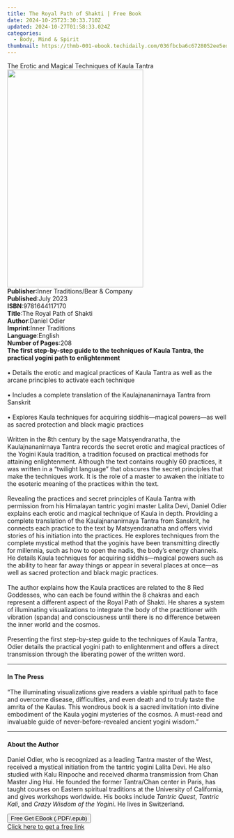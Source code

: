 ```yaml
---
title: The Royal Path of Shakti | Free Book
date: 2024-10-25T23:30:33.710Z
updated: 2024-10-27T01:58:33.024Z
categories:
  - Body, Mind & Spirit
thumbnail: https://thmb-001-ebook.techidaily.com/036fbcba6c6728052ee5edf79f7be90151e422c5d74979d7d981b12df4e1c5e6.jpg
---
```

<main id="book-container">
  <div class="flex flex-col">
    <div class="book-brief flex-1 py-6 px-4 sm:p-6 md:py-10 md:px-8">
      <!-- brief-->
      <div class="book-brief-main">
        The Erotic and Magical Techniques of Kaula Tantra
      </div>
    </div>
    <div
      class="book-meta-info flex-1 grid gap-4 col-start-1 col-end-3 row-start-1 sm:mb-6 sm:grid-cols-4 lg:gap-6 lg:col-start-2 lg:row-end-6 lg:row-span-6 lg:mb-0"
    >
      <div
        class="book-meta-info-left place-content-center mt-4 p-4 text-sm leading-6 col-start-2 col-span-2 dark:text-slate-400"
      >
        <img
          class="w-full h-500 object-cover rounded-lg sm:h-255 sm:col-span-2 lg:col-span-full"
          src="https://img-001-ebook.techidaily.com/825101db9aa5a58cdea89e7a28fb0c8a670b6e1b0908d34617c3f0778eba4c79.jpg"
          alt=""
          width="312"
          height="500"
        />
      </div>
      <div
        class="book-meta-info-right mt-2 col-start-1 row-start-2 col-span-3 self-center"
      >
        <!-- meta data  -->
        <div class="flex flex-col px-4 md:px-8">
          <div class="flex-1">
            <strong>Publisher</strong>:<span class="px-2"
              >Inner Traditions/Bear &amp; Company</span
            >
          </div>
          <div class="flex-1">
            <strong>Published</strong>:<span class="px-2">July 2023</span>
          </div>
          <div class="flex-1">
            <strong>ISBN</strong>:<span class="px-2">9781644117170</span>
          </div>
          <div class="flex-1">
            <strong>Title</strong>:<span class="px-2"
              >The Royal Path of Shakti</span
            >
          </div>
          <div class="flex-1">
            <strong>Author</strong>:<span class="px-2">Daniel Odier</span>
          </div>
          <div class="flex-1">
            <strong>Imprint</strong>:<span class="px-2">Inner Traditions</span>
          </div>
          <div class="flex-1">
            <strong>Language</strong>:<span class="px-2">English</span>
          </div>
          <div class="flex-1">
            <strong>Number of Pages</strong>:<span class="px-2">208</span>
          </div>
        </div>
      </div>
    </div>
    <div class="book-description flex-1 py-6 px-4 sm:p-6 md:py-10 md:px-8">
      <div class="book-description-main">
        <div accordion-content="" id="description">
          <b
            >The first step-by-step guide to the techniques of Kaula Tantra, the
            practical yogini path to enlightenment</b
          ><br /><br />• Details the erotic and magical practices of Kaula
          Tantra as well as the arcane principles to activate each technique<br /><br />•
          Includes a complete translation of the Kaulajnananirnaya Tantra from
          Sanskrit<br /><br />• Explores Kaula techniques for acquiring
          siddhis—magical powers—as well as sacred protection and black magic
          practices<br /><br />Written in the 8th century by the sage
          Matsyendranatha, the Kaulajnananirnaya Tantra records the secret
          erotic and magical practices of the Yogini Kaula tradition, a
          tradition focused on practical methods for attaining enlightenment.
          Although the text contains roughly 60 practices, it was written in a
          “twilight language” that obscures the secret principles that make the
          techniques work. It is the role of a master to awaken the initiate to
          the esoteric meaning of the practices within the text.
          <br /><br />Revealing the practices and secret principles of Kaula
          Tantra with permission from his Himalayan tantric yogini master Lalita
          Devi, Daniel Odier explains each erotic and magical technique of Kaula
          in depth. Providing a complete translation of the Kaulajnananirnaya
          Tantra from Sanskrit, he connects each practice to the text by
          Matsyendranatha and offers vivid stories of his initiation into the
          practices. He explores techniques from the complete mystical method
          that the yoginis have been transmitting directly for millennia, such
          as how to open the nadis, the body’s energy channels. He details Kaula
          techniques for acquiring siddhis—magical powers such as the ability to
          hear far away things or appear in several places at once—as well as
          sacred protection and black magic practices. <br /><br />The author
          explains how the Kaula practices are related to the 8 Red Goddesses,
          who can each be found within the 8 chakras and each represent a
          different aspect of the Royal Path of Shakti. He shares a system of
          illuminating visualizations to integrate the body of the practitioner
          with vibration (spanda) and consciousness until there is no difference
          between the inner world and the cosmos. <br /><br />Presenting the
          first step-by-step guide to the techniques of Kaula Tantra, Odier
          details the practical yogini path to enlightenment and offers a direct
          transmission through the liberating power of the written word.
        </div>
        <div class="accordion-fader"></div>
      </div>
    </div>
    <div class="book-excerpts flex-1 py-6 px-4 sm:p-6 md:py-10 md:px-8">
      <!-- excerpts-->
      <div class="book-excerpts-main">
        <hr />
        <h4 class="placeholder placeholder-heading">
          <span>In The Press</span>
        </h4>
        <p>
          “The illuminating visualizations give readers a viable spiritual path
          to face and overcome disease, difficulties, and even death and to
          truly taste the amrita of the Kaulas. This wondrous book is a sacred
          invitation into divine embodiment of the Kaula yogini mysteries of the
          cosmos. A must-read and invaluable guide of never-before-revealed
          ancient yogini wisdom.”
        </p>
      </div>
    </div>
    <div class="book-about-author flex-1 py-6 px-4 sm:p-6 md:py-10 md:px-8">
      <!-- about author-->
      <div class="book-main-author-main">
        <hr />
        <h4 class="placeholder placeholder-heading">
          <span>About the Author</span>
        </h4>
        <p>
          Daniel Odier, who is recognized as a leading Tantra master of the
          West, received a mystical initiation from the tantric yogini Lalita
          Devi. He also studied with Kalu Rinpoche and received dharma
          transmission from Chan Master Jing Hui. He founded the former
          Tantra/Chan center in Paris, has taught courses on Eastern spiritual
          traditions at the University of California, and gives workshops
          worldwide. His books include <i>Tantric Quest</i>,
          <i>Tantric Kali</i>, and <i>Crazy Wisdom of the Yogini</i>. He lives
          in Switzerland.
        </p>
      </div>
    </div>
    <div class="book-free-get flex-1 py-6 px-4 sm:p-6 md:py-10 md:px-8">
      <button
        id="btn-free-get"
        class="bg-blue-500 hover:bg-blue-700 text-white font-bold py-2 px-4 rounded"
      >
        Free Get EBook (.PDF/.epub)
      </button>
      <div id="countdown-display" class="px-2 text-lg mt-2"></div>
      <a
        id="free-link"
        class="hidden bg-blue-500 hover:bg-blue-700 text-white font-bold py-2 px-4 rounded"
        href="https://www.ebooks.com/en-us/book/210685487/the-royal-path-of-shakti/daniel-odier/"
        target="_blank"
        >Click here to get a free link</a
      >
    </div>
    <script>
      let countdownTime = 0;
      let countdownInterval = null;
      document
        .getElementById('btn-free-get')
        .addEventListener('click', startCountdown);
      function startCountdown() {
        countdownTime = new Date().getTime() + 60000 * 3;
        countdownInterval = setInterval(updateCountdown, 1000);
        document.getElementById('btn-free-get').disabled = true;
        document
          .getElementById('btn-free-get')
          .classList.add('bg-gray-500', 'cursor-not-allowed');
      }
      function updateCountdown() {
        let currentTime = new Date().getTime();
        let timeLeft = countdownTime - currentTime;
        let secondsLeft = Math.floor(timeLeft / 1000);
        document.getElementById('countdown-display').innerHTML =
          `Remaining time: ${secondsLeft} seconds.`;
        if (secondsLeft <= 0) {
          clearInterval(countdownInterval);
          document.getElementById('btn-free-get').classList.add('hidden');
          document.getElementById('free-link').classList.remove('hidden');
          document.getElementById('countdown-display').innerHTML = '';
        }
      }
    </script>
  </div>
</main>

<ins class="adsbygoogle"
      style="display:block"
      data-ad-client="ca-pub-7571918770474297"
      data-ad-slot="8358498916"
      data-ad-format="auto"
      data-full-width-responsive="true"></ins>
    